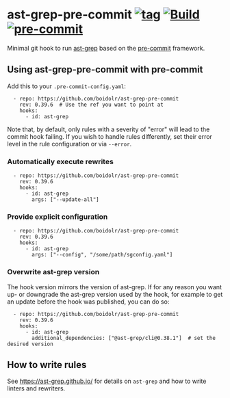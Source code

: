 ast-grep-pre-commit
[![tag](https://img.shields.io/github/v/tag/boidolr/ast-grep-pre-commit?sort=semver)](https://github.com/boidolr/ast-grep-pre-commit/tags)
[![Build](https://github.com/boidolr/ast-grep-pre-commit/actions/workflows/test.yaml/badge.svg)](https://github.com/boidolr/ast-grep-pre-commit/actions/workflows/test.yaml)
[![pre-commit](https://img.shields.io/badge/pre--commit-hook-brightgreen?logo=pre-commit&logoColor=white)](https://github.com/pre-commit/pre-commit)
================


Minimal git hook to run [ast-grep](https://github.com/ast-grep/ast-grep) based on the [pre-commit](https://github.com/pre-commit/pre-commit) framework.

## Using ast-grep-pre-commit with pre-commit

Add this to your `.pre-commit-config.yaml`:
```
  - repo: https://github.com/boidolr/ast-grep-pre-commit
    rev: 0.39.6  # Use the ref you want to point at
    hooks:
      - id: ast-grep
```

Note that, by default, only rules with a severity of "error" will lead to the commit hook failing.
If you wish to handle rules differently, set their error level in the rule configuration or via `--error`.


### Automatically execute rewrites

```
  - repo: https://github.com/boidolr/ast-grep-pre-commit
    rev: 0.39.6
    hooks:
      - id: ast-grep
        args: ["--update-all"]
```


### Provide explicit configuration

```
  - repo: https://github.com/boidolr/ast-grep-pre-commit
    rev: 0.39.6
    hooks:
      - id: ast-grep
        args: ["--config", "/some/path/sgconfig.yaml"]
```

### Overwrite ast-grep version

The hook version mirrors the version of ast-grep.
If for any reason you want up- or downgrade the ast-grep version used by the hook, for example to get an update before the hook was published, you can do so:
```
  - repo: https://github.com/boidolr/ast-grep-pre-commit
    rev: 0.39.6
    hooks:
      - id: ast-grep
        additional_dependencies: ["@ast-grep/cli@0.38.1"]  # set the desired version
```


## How to write rules

See https://ast-grep.github.io/ for details on `ast-grep` and how to write linters and rewriters.
